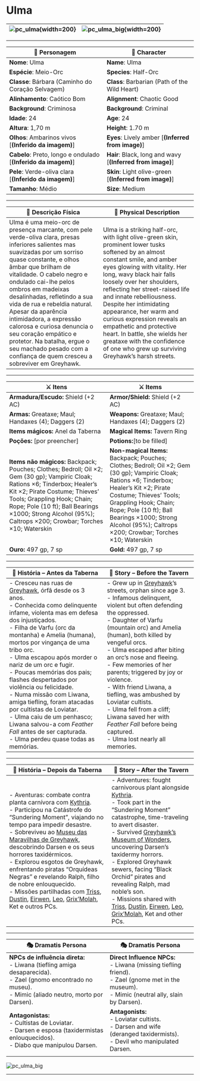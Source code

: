 # Ulma


| ![pc_ulma](assets/pc/pc_ulma.png){width=200} | ![pc_ulma_big](assets/pc/pc_ulma_big.png){width=200} |
| ---------------------------------------------- | ---------------------------------------------- |

---

| **🧙 Personagem**                | **🧙 Character**               |
| -------------------------------- | ------------------------------ |
| **Nome**: Ulma        | **Name**:  Ulma      |
| **Espécie**:  Meio-Orc    | **Species**:  Half-Orc   |
| **Classe**:  Bárbara (Caminho do Coração Selvagem) | **Class**:  Barbarian (Path of the Wild Heart)     |
| **Alinhamento**: Caótico Bom | **Alignment**: Chaotic Good  |
| **Background**: Criminosa  | **Background**: Criminal |
| **Idade**: 24       | **Age**: 24        |
| **Altura**: 1,70 m      | **Height**: 1.70 m     |
| **Olhos**: Ambarinos vivos [**(Inferido da imagem)**]       | **Eyes**: Lively amber [**(Inferred from image)**]        |
| **Cabelo**: Preto, longo e ondulado [**(Inferido da imagem)**]       | **Hair**: Black, long and wavy [**(Inferred from image)**]       |
| **Pele**: Verde-oliva clara [**(Inferido da imagem)**]       | **Skin**: Light olive-green [**(Inferred from image)**]       |
| **Tamanho**:  Médio    | **Size**:  Medium      |

---

| **📜 Descrição Física** | **📜 Physical Description** |
| ----------------------- | --------------------------- |
| Ulma é uma meio-orc de presença marcante, com pele verde-oliva clara, presas inferiores salientes mas suavizadas por um sorriso quase constante, e olhos âmbar que brilham de vitalidade. O cabelo negro e ondulado cai-lhe pelos ombros em madeixas desalinhadas, refletindo a sua vida de rua e rebeldia natural. Apesar da aparência intimidadora, a expressão calorosa e curiosa denuncia o seu coração empático e protetor. Na batalha, ergue o seu machado pesado com a confiança de quem cresceu a sobreviver em Greyhawk. | Ulma is a striking half-orc, with light olive-green skin, prominent lower tusks softened by an almost constant smile, and amber eyes glowing with vitality. Her long, wavy black hair falls loosely over her shoulders, reflecting her street-raised life and innate rebelliousness. Despite her intimidating appearance, her warm and curious expression reveals an empathetic and protective heart. In battle, she wields her greataxe with the confidence of one who grew up surviving Greyhawk’s harsh streets. |

---

| **⚔️ Itens**             | **⚔️ Items**                         |
| ---------------------- | ------------------------------ |
| **Armadura/Escudo:** Shield (+2 AC) | **Armor/Shield:** Shield (+2 AC)  |
| **Armas:** Greataxe; Maul; Handaxes (4); Daggers (2) | **Weapons:** Greataxe; Maul; Handaxes (4); Daggers (2) |
| **Items mágicos:** Anel da Taberna | **Magical Items:** Tavern Ring |
| **Poções:** [por preencher] |**Potions:**[to be filled] |
| **Items não mágicos:** Backpack; Pouches; Clothes; Bedroll; Oil ×2; Gem (30 gp); Vampiric Cloak; Rations ×6; Tinderbox; Healer’s Kit ×2; Pirate Costume; Thieves’ Tools; Grappling Hook; Chain; Rope; Pole (10 ft); Ball Bearings ×1000; Strong Alcohol (95%); Caltrops ×200; Crowbar; Torches ×10; Waterskin | **Non-magical Items:** Backpack; Pouches; Clothes; Bedroll; Oil ×2; Gem (30 gp); Vampiric Cloak; Rations ×6; Tinderbox; Healer’s Kit ×2; Pirate Costume; Thieves’ Tools; Grappling Hook; Chain; Rope; Pole (10 ft); Ball Bearings ×1000; Strong Alcohol (95%); Caltrops ×200; Crowbar; Torches ×10; Waterskin |
| **Ouro:** 497 gp, 7 sp | **Gold:** 497 gp, 7 sp |

---

| **📖 História – Antes da Taberna** | **📖 Story – Before the Tavern** |
| ---------------------------------- | -------------------------------- |
| - Cresceu nas ruas de [Greyhawk](cidade_de_greyhawk.md), órfã desde os 3 anos.<br>- Conhecida como delinquente infame, violenta mas em defesa dos injustiçados.<br>- Filha de Varfu (orc da montanha) e Amelia (humana), mortos por vingança de uma tribo orc.<br>- Ulma escapou após morder o nariz de um orc e fugir.<br>- Poucas memórias dos pais; flashes despertados por violência ou felicidade.<br>- Numa missão com Liwana, amiga tiefling, foram atacadas por cultistas de Loviatar.<br>- Ulma caiu de um penhasco; Liwana salvou-a com *Feather Fall* antes de ser capturada.<br>- Ulma perdeu quase todas as memórias. | - Grew up in [Greyhawk](cidade_de_greyhawk.md)’s streets, orphan since age 3.<br>- Infamous delinquent, violent but often defending the oppressed.<br>- Daughter of Varfu (mountain orc) and Amelia (human), both killed by vengeful orcs.<br>- Ulma escaped after biting an orc’s nose and fleeing.<br>- Few memories of her parents; triggered by joy or violence.<br>- With friend Liwana, a tiefling, was ambushed by Loviatar cultists.<br>- Ulma fell from a cliff; Liwana saved her with *Feather Fall* before being captured.<br>- Ulma lost nearly all memories. |

---

| **📖 História – Depois da Taberna**                                                                                                                                                                                                                                                                                                                                                                                                                                                                                                                                                                                                                        | **📖 Story – After the Tavern**                                                                                                                                                                                                                                                                                                                                                                                                                                                                                                                                                                       |
| ---------------------------------------------------------------------------------------------------------------------------------------------------------------------------------------------------------------------------------------------------------------------------------------------------------------------------------------------------------------------------------------------------------------------------------------------------------------------------------------------------------------------------------------------------------------------------------------------------------------------------------------------------------- | ----------------------------------------------------------------------------------------------------------------------------------------------------------------------------------------------------------------------------------------------------------------------------------------------------------------------------------------------------------------------------------------------------------------------------------------------------------------------------------------------------------------------------------------------------------------------------------------------------- |
| - Aventuras: combate contra planta carnívora com [Kythria](docs/dm/-/npc/Free%20City%20of%20Grehawk/kythria.md).<br>- Participou na Catástrofe do “Sundering Moment”, viajando no tempo para impedir desastre.<br>- Sobreviveu ao [Museu das Maravilhas de Greyhawk](museu_das_maravilhas.md), descobrindo Darsen e os seus horrores taxidérmicos.<br>- Explorou esgotos de Greyhawk, enfrentando piratas “Orquídeas Negras” e revelando Ralph, filho de nobre enlouquecido.<br>- Missões partilhadas com [Triss](docs/pc/-/pc_triss_merrill.md), [Dustin](docs/dm/-/pc/pc_dustin_thorne.md), [Eirwen](pc_eirwen.md), [Leo](pc_leo.md), [Grix’Molah](docs/pc/-/pc_grix_molah.md), Ket e outros PCs. | - Adventures: fought carnivorous plant alongside [Kythria](docs/dm/-/npc/Free%20City%20of%20Grehawk/kythria.md).<br>- Took part in the “Sundering Moment” catastrophe, time-traveling to avert disaster.<br>- Survived [Greyhawk’s Museum of Wonders](museu_das_maravilhas.md), uncovering Darsen’s taxidermy horrors.<br>- Explored Greyhawk sewers, facing “Black Orchid” pirates and revealing Ralph, mad noble’s son.<br>- Missions shared with [Triss](docs/pc/-/pc_triss_merrill.md), [Dustin](docs/dm/-/pc/pc_dustin_thorne.md), [Eirwen](pc_eirwen.md), [Leo](pc_leo.md), [Grix’Molah](docs/pc/-/pc_grix_molah.md), Ket and other PCs. |

---

| **🎭 Dramatis Persona**                                                                                                                                          | **🎭 Dramatis Persona**                                                                                                                              |
| ---------------------------------------------------------------------------------------------------------------------------------------------------------------- | ---------------------------------------------------------------------------------------------------------------------------------------------------- |
| **NPCs de influência direta:**  <br>- Liwana (tiefling amiga desaparecida).<br>- Zael (gnomo encontrado no museu).<br>- Mimic (aliado neutro, morto por Darsen). | **Direct Influence NPCs:**  <br>- Liwana (missing tiefling friend).<br>- Zael (gnome met in the museum).<br>- Mimic (neutral ally, slain by Darsen). |
| **Antagonistas:**  <br>- Cultistas de Loviatar.<br>- Darsen e esposa (taxidermistas enlouquecidos).<br>- Diabo que manipulou Darsen.<br>                         | **Antagonists:**  <br>- Loviatar cultists.<br>- Darsen and wife (deranged taxidermists).<br>- Devil who manipulated Darsen.                          |
|                                                                                                                                                                  |                                                                                                                                                      |

![pc_ulma_big](assets/pc/pc_ulma_big.png)

---
